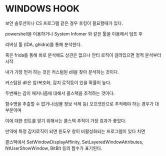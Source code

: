 # WINDOWS HOOK

보안 솔루션이나 CS 프로그램 같은 경우 후킹이 필요할때가 있다.  

powershell을 이용하거나 System Infomer 와 같은 툴을 이용해서 덤프 후

리버싱 툴 (IDA, ghidra)를 통해 분석한다.

혹은 frida를 통해 바로 분석해도 상관은 없으나 안티 로직이 걸려있으면 정적 분석부터 시작  

내가 가장 먼저 하는 것은 커스텀된 dll을 찾아 분석하는 것이다.  

커스텀된 dll은 암/복호화, 감지 로직등이 있을 확률이 높다.  

두번째는 감지 매커니즘에 대해서 콜스택을 추적하는 것이다.

함수명을 추출할 수 없거나(심볼 정보 삭제 등) 오프셋만으로 추적해야 하는 경우가 대부분이며

이에 대한 힌트를 얻기 위해서는 콜스택 추적이 가장 효과가 좋았다.

만약에 특정 감지로직이 되면 윈도우 창이 비활성화되는 프로그램이 있다 치면

콜스택에서 SetWindowDisplayAffinity,  SetLayeredWindowAttributes, NtUserShowWindow, BitBlt 등의 함수가 표기된다.



